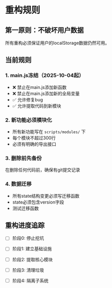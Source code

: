 # 重构规则

## 第一原则：不破坏用户数据

所有重构必须保证用户的localStorage数据仍然可用。

## 当前规则

### 1. main.js冻结（2025-10-04起）
- ❌ 禁止在main.js添加新函数
- ❌ 禁止在main.js添加新的全局变量
- ✅ 允许修复bug
- ✅ 允许提取代码到新模块

### 2. 新功能必须模块化
- 所有新功能写在 `scripts/modules/` 下
- 每个模块不超过300行
- 必须有明确的导出接口

### 3. 删除前先备份
在删除任何代码前，确保有git提交记录

### 4. 数据迁移
- 所有state结构变更必须写迁移函数
- state必须包含version字段
- 测试迁移函数

## 重构进度追踪

- [ ] 阶段0: 停止挖坑
- [ ] 阶段1: 建立基础设施
- [ ] 阶段2: 提取核心模块
- [ ] 阶段3: 清理垃圾
- [ ] 阶段4: 隔离子系统

